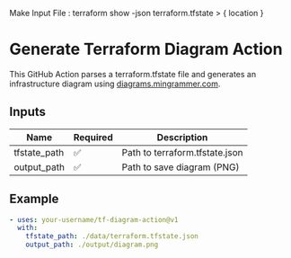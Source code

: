 Make Input File : terraform show -json terraform.tfstate > { location }

# Generate Terraform Diagram Action

This GitHub Action parses a terraform.tfstate file and generates an infrastructure diagram using [diagrams.mingrammer.com](https://diagrams.mingrammer.com/).

## Inputs

| Name          | Required | Description                        |
|---------------|----------|------------------------------------|
| tfstate_path  | ✅        | Path to terraform.tfstate.json     |
| output_path   | ✅        | Path to save diagram (PNG)         |

## Example

```yaml
- uses: your-username/tf-diagram-action@v1
  with:
    tfstate_path: ./data/terraform.tfstate.json
    output_path: ./output/diagram.png
